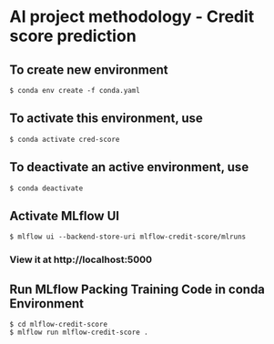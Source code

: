 # AI project methodology - Credit score prediction


## To create new environment 
	$ conda env create -f conda.yaml
	
## To activate this environment, use
	$ conda activate cred-score

## To deactivate an active environment, use
	$ conda deactivate

## Activate MLflow UI
	$ mlflow ui --backend-store-uri mlflow-credit-score/mlruns
	
### View it at http://localhost:5000

## Run MLflow Packing Training Code in conda Environment
	$ cd mlflow-credit-score
	$ mlflow run mlflow-credit-score .

